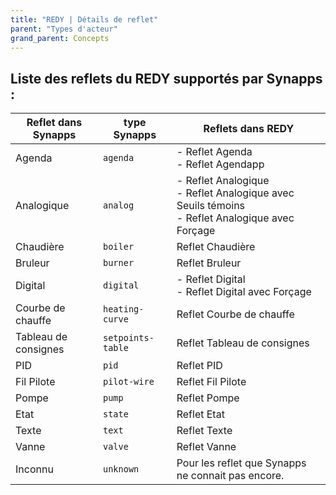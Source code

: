```yaml
---
title: "REDY | Détails de reflet"
parent: "Types d'acteur"
grand_parent: Concepts
---
```


## Liste des reflets du REDY supportés par Synapps :


| Reflet dans Synapps | type Synapps | Reflets dans REDY |
|---------------------|------| -------------------|
| Agenda | `agenda` | - Reflet Agenda<br> - Reflet Agendapp |
| Analogique | `analog` | - Reflet Analogique<br> - Reflet Analogique avec Seuils témoins<br> - Reflet Analogique avec Forçage |
| Chaudière | `boiler`  | Reflet Chaudière |
| Bruleur | `burner` | Reflet Bruleur |
| Digital | `digital` | - Reflet Digital<br> - Reflet Digital avec Forçage |
| Courbe de chauffe | `heating-curve` | Reflet Courbe de chauffe |
| Tableau de consignes | `setpoints-table` | Reflet Tableau de consignes |
| PID | `pid` | Reflet PID |
| Fil Pilote | `pilot-wire` | Reflet Fil Pilote |
| Pompe | `pump` | Reflet Pompe |
| Etat | `state` | Reflet Etat |
| Texte | `text` | Reflet Texte |
| Vanne | `valve` | Reflet Vanne |
| Inconnu | `unknown` | Pour les reflet que Synapps ne connait pas encore. |
